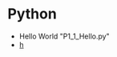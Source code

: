 # Python
* Hello World "P1_1_Hello.py"
* <a href="https://github.com/ShawKailash/Python/edit/main/README.md">h </a>
